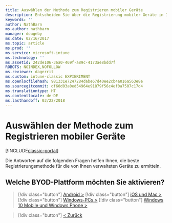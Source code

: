 ```yaml
---
title: Auswählen der Methode zum Registrieren mobiler Geräte
description: Entscheiden Sie über die Registrierung mobiler Geräte in Intune durch Beantworten einiger einfacher Fragen
keywords: ''
author: NathBarn
ms.author: nathbarn
manager: dougeby
ms.date: 02/16/2017
ms.topic: article
ms.prod: ''
ms.service: microsoft-intune
ms.technology: ''
ms.assetid: 242de106-36a0-469f-a89c-4173ae8bdd7f
ROBOTS: NOINDEX,NOFOLLOW
ms.reviewer: dagerrit
ms.custom: intune-classic EXPIERIMENT
ms.openlocfilehash: 981331e7247284dabe67d40ee2cb4a016a563e8e
ms.sourcegitcommit: df60d03a0ed54964e91879f56c4ef0a7507c17d4
ms.translationtype: HT
ms.contentlocale: de-DE
ms.lasthandoff: 03/22/2018
---
```

# <a name="choose-how-to-enroll-mobile-devices"></a>Auswählen der Methode zum Registrieren mobiler Geräte

[!INCLUDE[classic-portal](../includes/classic-portal.md)]

Die Antworten auf die folgenden Fragen helfen Ihnen, die beste Registrierungsmethode für die von Ihnen verwalteten Geräte zu ermitteln.

## <a name="which-byod-platform-do-you-want-to-enable"></a>**Welche BYOD-Plattform möchten Sie aktivieren?**

> [!div  class="button"]
[Android >](/intune-classic/deploy-use/set-up-android-management-with-microsoft-intune)
> [!div class="button"]
[iOS und Mac >](/intune-classic/deploy-use/set-up-ios-and-mac-management-with-microsoft-intune)
> [!div class="button"]
[Windows-PCs >](/intune-classic/deploy-use/set-up-windows-device-management-with-microsoft-intune)
> [!div class="button"]
[Windows 10 Mobile und Windows Phone >](/intune-classic/deploy-use/set-up-windows-phone-management-with-microsoft-intune)


> [!div class="button"]
[< Zurück](choose-how-to-enroll-devices1.md)
